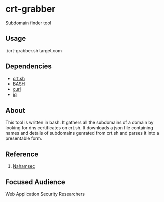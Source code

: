 # crt-grabber
Subdomain finder tool

## Usage
./crt-grabber.sh target.com

## Dependencies
- [crt.sh](https://crt.sh/)
- [BASH](https://www.linux.org/pages/download/)
- [curl](https://curl.haxx.se/download.html)
- [jq](https://stedolan.github.io/jq/)

## About
This tool is written in bash. It gathers all the subdomains of a domain by looking for dns certificates on crt.sh. It downloads a json file containing names and details of subdomains genrated from crt.sh and parses it into a presentable form.


## Reference 
1. [Nahamsec](https://github.com/nahamsec/crtndstry)

## Focused Audience 
Web Application Security Researchers
